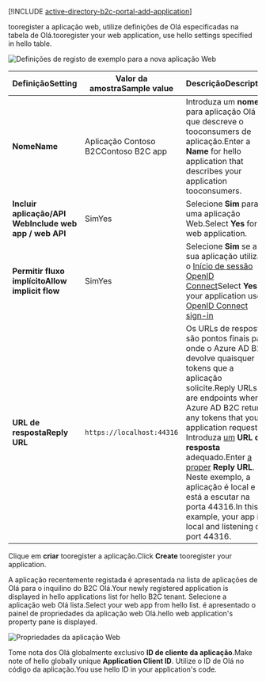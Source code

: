 [!INCLUDE [active-directory-b2c-portal-add-application](active-directory-b2c-portal-add-application.md)]

<span data-ttu-id="f591c-101">tooregister a aplicação web, utilize definições de Olá especificadas na tabela de Olá.</span><span class="sxs-lookup"><span data-stu-id="f591c-101">tooregister your web application, use hello settings specified in hello table.</span></span>

![Definições de registo de exemplo para a nova aplicação Web](./media/active-directory-b2c-register-web-app/b2c-new-app-settings.png)

| <span data-ttu-id="f591c-103">Definição</span><span class="sxs-lookup"><span data-stu-id="f591c-103">Setting</span></span>      | <span data-ttu-id="f591c-104">Valor da amostra</span><span class="sxs-lookup"><span data-stu-id="f591c-104">Sample value</span></span>  | <span data-ttu-id="f591c-105">Descrição</span><span class="sxs-lookup"><span data-stu-id="f591c-105">Description</span></span>                                        |
| ------------ | ------- | -------------------------------------------------- |
| <span data-ttu-id="f591c-106">**Nome**</span><span class="sxs-lookup"><span data-stu-id="f591c-106">**Name**</span></span> | <span data-ttu-id="f591c-107">Aplicação Contoso B2C</span><span class="sxs-lookup"><span data-stu-id="f591c-107">Contoso B2C app</span></span> | <span data-ttu-id="f591c-108">Introduza um **nome** para aplicação Olá que descreve o tooconsumers de aplicação.</span><span class="sxs-lookup"><span data-stu-id="f591c-108">Enter a **Name** for hello application that describes your application tooconsumers.</span></span> | 
| <span data-ttu-id="f591c-109">**Incluir aplicação/API Web**</span><span class="sxs-lookup"><span data-stu-id="f591c-109">**Include web app / web API**</span></span> | <span data-ttu-id="f591c-110">Sim</span><span class="sxs-lookup"><span data-stu-id="f591c-110">Yes</span></span> | <span data-ttu-id="f591c-111">Selecione **Sim** para uma aplicação Web.</span><span class="sxs-lookup"><span data-stu-id="f591c-111">Select **Yes** for a web application.</span></span> |
| <span data-ttu-id="f591c-112">**Permitir fluxo implícito**</span><span class="sxs-lookup"><span data-stu-id="f591c-112">**Allow implicit flow**</span></span> | <span data-ttu-id="f591c-113">Sim</span><span class="sxs-lookup"><span data-stu-id="f591c-113">Yes</span></span> | <span data-ttu-id="f591c-114">Selecione **Sim** se a sua aplicação utilizar o [Início de sessão OpenID Connect](../articles/active-directory-b2c/active-directory-b2c-reference-oidc.md)</span><span class="sxs-lookup"><span data-stu-id="f591c-114">Select **Yes** if your application uses [OpenID Connect sign-in](../articles/active-directory-b2c/active-directory-b2c-reference-oidc.md)</span></span> |
| <span data-ttu-id="f591c-115">**URL de resposta**</span><span class="sxs-lookup"><span data-stu-id="f591c-115">**Reply URL**</span></span> | `https://localhost:44316` | <span data-ttu-id="f591c-116">Os URLs de resposta são pontos finais para onde o Azure AD B2C devolve quaisquer tokens que a aplicação solicite.</span><span class="sxs-lookup"><span data-stu-id="f591c-116">Reply URLs are endpoints where Azure AD B2C returns any tokens that your application requests.</span></span> <span data-ttu-id="f591c-117">Introduza [um](../articles/active-directory-b2c/active-directory-b2c-app-registration.md#choosing-a-web-app-or-api-reply-url) **URL de resposta** adequado.</span><span class="sxs-lookup"><span data-stu-id="f591c-117">Enter [a proper](../articles/active-directory-b2c/active-directory-b2c-app-registration.md#choosing-a-web-app-or-api-reply-url) **Reply URL**.</span></span> <span data-ttu-id="f591c-118">Neste exemplo, a aplicação é local e está a escutar na porta 44316.</span><span class="sxs-lookup"><span data-stu-id="f591c-118">In this example, your app is local and listening on port 44316.</span></span> |

<span data-ttu-id="f591c-119">Clique em **criar** tooregister a aplicação.</span><span class="sxs-lookup"><span data-stu-id="f591c-119">Click **Create** tooregister your application.</span></span>

<span data-ttu-id="f591c-120">A aplicação recentemente registada é apresentada na lista de aplicações de Olá para o inquilino do B2C Olá.</span><span class="sxs-lookup"><span data-stu-id="f591c-120">Your newly registered application is displayed in hello applications list for hello B2C tenant.</span></span> <span data-ttu-id="f591c-121">Selecione a aplicação web Olá lista.</span><span class="sxs-lookup"><span data-stu-id="f591c-121">Select your web app from hello list.</span></span> <span data-ttu-id="f591c-122">é apresentado o painel de propriedades da aplicação web Olá.</span><span class="sxs-lookup"><span data-stu-id="f591c-122">hello web application's property pane is displayed.</span></span>

![Propriedades da aplicação Web](./media/active-directory-b2c-register-web-app/b2c-web-app-properties.png)

<span data-ttu-id="f591c-124">Tome nota dos Olá globalmente exclusivo **ID de cliente da aplicação**.</span><span class="sxs-lookup"><span data-stu-id="f591c-124">Make note of hello globally unique **Application Client ID**.</span></span> <span data-ttu-id="f591c-125">Utilize o ID de Olá no código da aplicação.</span><span class="sxs-lookup"><span data-stu-id="f591c-125">You use hello ID in your application's code.</span></span>
